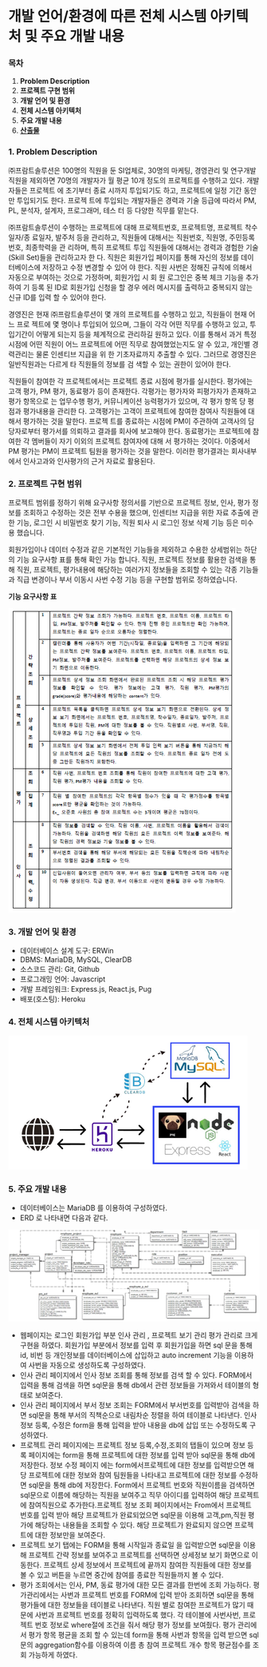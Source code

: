 # 개발 언어/환경에 따른 전체 시스템 아키텍처 및 주요 개발 내용

### 목차

1. **Problem Description**
2. **프로젝트 구현 범위**
3. **개발 언어 및 환경**
4. **전체 시스템 아키텍처**
5. **주요 개발 내용**
6. [**산출물**](https://github.com/ddung1203/Database_Project/blob/main/Outputs.md)

### 1. Problem Description

㈜프람트솔루션은 100명의 직원을 둔 SI업체로, 30명의 마케팅, 경영관리 및 연구개발 직원을 제외하면 70명의 개발자가 월 평균 10개 정도의 프로젝트를 수행하고 있다. 개발자들은 프로젝트 에 초기부터 종료 시까지 투입되기도 하고, 프로젝트에 일정 기간 동안만 투입되기도 한다. 프로젝 트에 투입되는 개발자들은 경력과 기술 등급에 따라서 PM, PL, 분석자, 설계자, 프로그래머, 테스 터 등 다양한 직무를 맡는다.

㈜프람트솔루션이 수행하는 프로젝트에 대해 프로젝트번호, 프로젝트명, 프로젝트 착수일자/종 료일자, 발주처 등을 관리하고, 직원들에 대해서는 직원번호, 직원명, 주민등록번호, 최종학력을 관 리하며, 특히 프로젝트 투입 직원들에 대해서는 경력과 경험한 기술(Skill Set)들을 관리하고자 한 다. 직원은 회원가입 페이지를 통해 자신의 정보를 데이터베이스에 저장하고 수정 변경할 수 있어 야 한다. 직원 사번은 정해진 규칙에 의해서 자동으로 부여하는 것으로 가정하며, 회원가입 시 회 원 로그인은 중복 체크 기능을 추가하여 기 등록 된 ID로 회원가입 신청을 할 경우 에러 메시지를 출력하고 중복되지 않는 신규 ID를 입력 할 수 있어야 한다.

경영진은 현재 ㈜프람트솔루션이 몇 개의 프로젝트를 수행하고 있고, 직원들이 현재 어느 프로 젝트에 몇 명이나 투입되어 있으며, 그들이 각각 어떤 직무를 수행하고 있고, 투입기간이 어떻게 되는지 등을 체계적으로 관리하길 원하고 있다. 이를 통해서 과거 특정 시점에 어떤 직원이 어느 프로젝트에 어떤 직무로 참여했었는지도 알 수 있고, 개인별 경력관리는 물론 인센티브 지급을 위 한 기초자료까지 추출할 수 있다. 그러므로 경영진은 일반직원과는 다르게 타 직원들의 정보를 검 색할 수 있는 권한이 있어야 한다.

직원들이 참여한 각 프로젝트에서는 프로젝트 종료 시점에 평가를 실시한다. 평가에는 고객 평가, PM 평가, 동료평가 등이 존재한다. 각평가는 평가자와 피평가자가 존재하고 평가 항목으로 는 업무수행 평가, 커뮤니케이션 능력평가가 있으며, 각 평가 항목 당 평점과 평가내용을 관리한 다. 고객평가는 고객이 프로젝트에 참여한 참여사 직원들에 대해서 평가하는 것을 말한다. 프로젝 트를 종료하는 시점에 PM이 주관하여 고객사의 담당자로부터 평가서를 의뢰하고 결과를 회사에 보고해야 한다. 동료평가는 프로젝트에 참여한 각 멤버들이 자기 이외의 프로젝트 참여자에 대해 서 평가하는 것이다. 이중에서 PM 평가는 PM이 프로젝트 팀원을 평가하는 것을 말한다. 이러한 평가결과는 회사내부에서 인사고과와 인사평가의 근거 자료로 활용된다.

### 2. 프로젝트 구현 범위

프로젝트 범위를 정하기 위해 요구사항 정의서를 기반으로 프로젝트 정보, 인사, 평가 정보를 조회하고 수정하는 것은 전부 수용을 했으며, 인센티브 지급을 위한 자료 추출에 관한 기능, 로그인 시 비밀번호 찾기 기능, 직원 퇴사 시 로그인 정보 삭제 기능 등은 미수용 했습니다.

회원가입이나 데이터 수정과 같은 기본적인 기능들을 제외하고 수용한 상세범위는 하단의 기능 요구사항 표를 통해 확인 가능 합니다. 직원, 프로젝트 정보를 활용한 검색을 통해 직원, 프로젝트, 평가내용에 해당하는 여러가지 정보들을 조회할 수 있는 각종 기능들과 직급 변경이나 부서 이동시 사번 수정 기능 등을 구현할 범위로 정하였습니다.

**기능 요구사항 표**

![Untitled](Architecture/Untitled.png)

### 3. 개발 언어 및 환경

- 데이터베이스 설계 도구: ERWin
- DBMS: MariaDB, MySQL, ClearDB
- 소스코드 관리: Git, Github
- 프로그래밍 언어: Javascript
- 개발 프레임워크: Express.js, React.js, Pug
- 배포(호스팅): Heroku

### 4. 전체 시스템 아키텍처

![Untitled](Architecture/Untitled%201.png)

### 5. 주요 개발 내용

- 데이터베이스는 MariaDB 를 이용하여 구성하였다.
- ERD 로 나타내면 다음과 같다.

![Untitled](Architecture/Untitled%202.png)

- 웹페이지는 로그인 회원가입 부분 인사 관리 , 프로젝트 보기 관리 평가 관리로 크게 구현을 하였다. 회원가입 부분에서 정보를 입력 후 회원가입을 하면 sql 문을 통해 id, 비번 등 개인정보를 데이터베이스에 삽입하고 auto increment 기능을 이용하여 사번을 자동으로 생성하도록 구성하였다.
- 인사 관리 페이지에서 인사 정보 조회를 통해 정보를 검색 할 수 있다. FORM에서 입력을 통해 검색을 하면 sql문을 통해 db에서 관련 정보들을 가져와서 테이블의 형태로 보여준다.
- 인사 관리 페이지에서 부서 정보 조회는 FORM에서 부서번호를 입력받아 검색을 하면 sql문을 통해 부서의 직책순으로 내림차순 정렬을 하여 테이블로 나타낸다. 인사 정보 등록, 수정은 form을 통해 입력을 받아 내용을 db에 삽입 또는 수정하도록 구성하였다.
- 프로젝트 관리 페이지에는 프로젝트 정보 등록,수정,조회의 탭들이 있으며 정보 등록 페이지에는 form을 통해 프로젝트에 대한 정보를 입력 받아 sql문을 통해 db에 저장한다. 정보 수정 페이지 에는 form에서프로젝트에 대한 정보를 입력받으면 해당 프로젝트에 대한 정보와 참여 팀원들을 나타내고 프로젝트에 대한 정보를 수정하면 sql문을 통해 db에 저장한다. Form에서 프로젝트 번호와 직원이름을 검색하면 sql문으로 이름에 해당하는 직원을 보여주고 직무 아이디를 입력하여 해당 프로젝트에 참여직원으로 추가한다.프로젝트 정보 조회 페이지에서는 From에서 프로젝트 번호를 입력 받아 해당 프로젝트가 완료되었으면 sql문을 이용해 고객,pm,직원 평가에 해당하는 내용들을 조회할 수 있다. 해당 프로젝트가 완료되지 않으면 프로젝트에 대한 정보만을 보여준다.
- 프로젝트 보기 탭에는 FORM을 통해 시작일과 종료일 을 입력받으면 sql문을 이용해 프로젝트 간략 정보를 보여주고 프로젝트를 선택하면 상세정보 보기 화면으로 이동한다. 프로젝트 상세 정보에서 프로젝트에 끝까지 참여한 직원들에 대한 정보를 볼 수 있고 버튼을 누르면 중간에 참여를 종료한 직원들까지 볼 수 있다.
- 평가 조회에서는 인사, PM, 동료 평가에 대한 모든 결과를 한번에 조회 가능하다. 평가관리에서는 사번과 프로젝트 번호를 FORM에 입력 받아 조회하면 sql문을 통해 평가들에 대한 정보들을 테이블로 나타낸다. 직원 별로 참여한 프로젝트가 많기 때문에 사번과 프로젝트 번호를 정확히 입력하도록 했다. 각 테이블에 사번사번, 프로젝트 번호 정보로 where절에 조건을 줘서 해당 평가 정보를 보여줬다. 평가 관리에서 평가 항목 평균을 조회 할 수 있는데 form을 통해 사번과 항목을 입력 받으면 sql문의 aggregation함수를 이용하여 이름 총 참여 프로젝트 개수 항목 평균점수를 조회 가능하게 하였다.